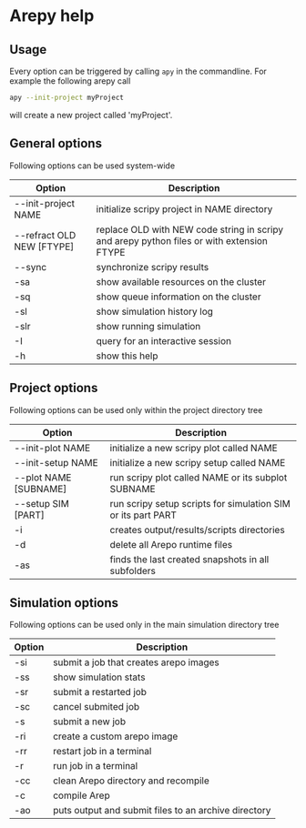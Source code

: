 # Arepy help

## Usage

Every option can be triggered by calling `apy` in the commandline.
For example the following arepy call

```bash
apy --init-project myProject
```

will create a new project called 'myProject'.

## General options

Following options can be used system-wide

| Option                       | Description                                  |
|------------------------------|----------------------------------------------|
| --init-project NAME          | initialize scripy project in NAME directory  |  
| --refract OLD NEW [FTYPE]    | replace OLD with NEW code string in scripy and arepy python files or with extension FTYPE |
| --sync                       | synchronize scripy results                   |
|-sa                           | show available resources on the cluster      |
|-sq                           | show queue information on the cluster        |
|-sl                           | show simulation history log                  |
|-slr                          | show running simulation                      |
|-I                            | query for an interactive session             |
|-h                            | show this help                               |

## Project options

Following options can be used only within the project directory tree

| Option                | Description                                        |
|-----------------------|----------------------------------------------------|
| --init-plot NAME      | initialize a new scripy plot called NAME           |
| --init-setup NAME     | initialize a new scripy setup called NAME          |
| --plot NAME [SUBNAME] | run scripy plot called NAME or its subplot SUBNAME |
| --setup SIM [PART]    | run scripy setup scripts for simulation SIM or its part PART |
|-i                     | creates output/results/scripts directories         |
|-d                     | delete all Arepo runtime files                     |
|-as                    | finds the last created snapshots in all subfolders |

## Simulation options

Following options can be used only in the main simulation directory tree

| Option | Description                                          |
|--------|------------------------------------------------------|
|-si     | submit a job that creates arepo images               |
|-ss     | show simulation stats                                |
|-sr     | submit a restarted job                               |
|-sc     | cancel submited job                                  |
|-s      | submit a new job                                     |
|-ri     | create a custom arepo image                          |
|-rr     | restart job in a terminal                            |
|-r      | run job in a terminal                                |
|-cc     | clean Arepo directory and recompile                  |
|-c      | compile Arep                                         |
|-ao     | puts output and submit files to an archive directory |
